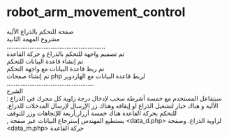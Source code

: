 # robot_arm_movement_control
صفحة للتحكم بالذراع الألية
<br>
مشروع المهمة الثانية
<br>........................................................<br>
تم تصميم واجهة للتحكم بالذراع و حركة القاعدة<br>
تم إنشاء قاعدة البيانات للتحكم <br>
تم ربط قاعدة البيانات مع واجهة التحكم<br>
تم إنشاء صفحات php لربط قاعدة البيانات مع الهاردوير
<br>..................................................<br>
الشرح<br>:
سيتفاعل المستخدم مع خمسة أشرطة سحب لإدخال درجة زاوية كل محرك في الذراع الألية و هناك خيار لتشغيل الذراع او إيقافه وهناك زر الإرسال لإرسال المدخلات للذراع. للتحكم بحركة القاعدة هناك خمسة أزرار,أربعة للإتجاهات وزر للتوقف<br>,
يستطيع المهندس إسترجاع البيانات عبر صفحة <data_d.php> لزاوية الذراع. وصفحة <data_m.php> حركة القاعدة
